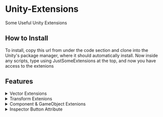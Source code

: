 # Unity-Extensions
Some Useful Unity Extensions

## How to Install

To install, copy this url from under the code section and clone into the Unity's package manager, where it should automatically install. Now inside any scripts, type using JustSomeExtensions at the top, and now you have access to the extenions

## Features

<details>
 <summary>Vector Extensions</summary>
 <p>GetClosetVectorFrom this will return the closet vector from an array of other vectors. This uses both a 2D and a 3D vector.</p>
</details>
<details>
 <summary>Transform Extenions</summary>
 <p>ResetTransformations this will reset the transform.</p>
 <p>DestroyChildren this will destroy all the children that the current transform has.</p>
 <p>SetChildLayers this will set all the child layers that this transform has.</p>
 <p>SetX this will set the X value of the transform.position.</p>
 <p>SetY this will set the Y value of the transform.position.</p>
 <p>SetZ this will set the Z value of the transform.position.</p>
</details>
<details>
 <summary>Component & GameObject Extenions</summary>
 <p>HasComponent this will check if this Component or GameObject has the component. </p>
</details>
<details>
 <summary>Inspector Button Attribute</summary>
 <p>Creates a button in the inspector, has string parameter of the method name.</p>
</details>

